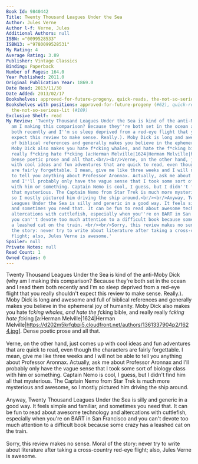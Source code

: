 ```yaml
---
Book Id: 9840442
Title: Twenty Thousand Leagues Under the Sea
Author: Jules Verne
Author l-f: Verne, Jules
Additional Authors: null
ISBN: ="0099528533"
ISBN13: ="9780099528531"
My Rating: 4
Average Rating: 3.89
Publisher: Vintage Classics
Binding: Paperback
Number of Pages: 164.0
Year Published: 2011.0
Original Publication Year: 1869.0
Date Read: 2013/11/30
Date Added: 2013/02/17
Bookshelves: approved-for-future-progeny, quick-reads, the-not-so-serious-lit
Bookshelves with positions: approved-for-future-progeny (#62), quick-reads (#12),
  the-not-so-serious-lit (#109)
Exclusive Shelf: read
My Review: 'Twenty Thousand Leagues Under the Sea is kind of the anti-Moby Dick (why
  am I making this comparison? Because they''re both set in the ocean and I read them
  both recently and I''m so sleep deprived from a red-eye flight that you really shouldn''t
  expect this review to make sense. Really.). Moby Dick is long and awesome and full
  of biblical references and generally makes you believe in the ephemeral joy of humanity.
  Moby Dick also makes you hate f*cking whales, and hate the f*cking bible, and really
  really f*cking hate f*cking [a:Herman Melville|1624|Herman Melville|https://d202m5krfqbpi5.cloudfront.net/authors/1361337904p2/1624.jpg].
  Dense poetic prose and all that.<br/><br/>Verne, on the other hand, just comes up
  with cool ideas and fun adventures that are quick to read, even though the characters
  are fairly forgettable. I mean, give me like three weeks and I will not be able
  to tell you anything about Professor Aronnax. Actually, ask me about Professor Aronnax
  and I''ll probably only have the vague sense that I took some sort of biology class
  with him or something. Captain Nemo is cool, I guess, but I didn''t find him all
  that mysterious. The Captain Nemo from Star Trek is much more mysterious and awesome,
  so I mostly pictured him driving the ship around.<br/><br/>Anyway, Twenty Thousand
  Leagues Under the Sea is silly and generic in a good way. It feels simple and familiar,
  and sometimes you need that. It can be fun to read about awesome technology and
  altercations with cuttlefish, especially when you''re on BART in San Francisco and
  you can''t devote too much attention to a difficult book because some crazy has
  a leashed cat on the train. <br/><br/>Sorry, this review makes no sense. Moral of
  the story: never try to write about literature after taking a cross-country red-eye
  flight; also, Jules Verne is awesome.'
Spoiler: null
Private Notes: null
Read Count: 1
Owned Copies: 0
---
```


Twenty Thousand Leagues Under the Sea is kind of the anti-Moby Dick (why am I making this comparison? Because they're both set in the ocean and I read them both recently and I'm so sleep deprived from a red-eye flight that you really shouldn't expect this review to make sense. Really.). Moby Dick is long and awesome and full of biblical references and generally makes you believe in the ephemeral joy of humanity. Moby Dick also makes you hate f*cking whales, and hate the f*cking bible, and really really f*cking hate f*cking [a:Herman Melville|1624|Herman Melville|https://d202m5krfqbpi5.cloudfront.net/authors/1361337904p2/1624.jpg]. Dense poetic prose and all that.<br/><br/>Verne, on the other hand, just comes up with cool ideas and fun adventures that are quick to read, even though the characters are fairly forgettable. I mean, give me like three weeks and I will not be able to tell you anything about Professor Aronnax. Actually, ask me about Professor Aronnax and I'll probably only have the vague sense that I took some sort of biology class with him or something. Captain Nemo is cool, I guess, but I didn't find him all that mysterious. The Captain Nemo from Star Trek is much more mysterious and awesome, so I mostly pictured him driving the ship around.<br/><br/>Anyway, Twenty Thousand Leagues Under the Sea is silly and generic in a good way. It feels simple and familiar, and sometimes you need that. It can be fun to read about awesome technology and altercations with cuttlefish, especially when you're on BART in San Francisco and you can't devote too much attention to a difficult book because some crazy has a leashed cat on the train. <br/><br/>Sorry, this review makes no sense. Moral of the story: never try to write about literature after taking a cross-country red-eye flight; also, Jules Verne is awesome.